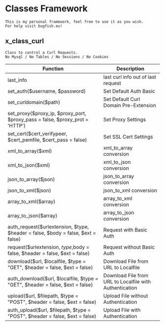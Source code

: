 # Classes Framework
	This is my personal framework, feel free to use it as you wish.  
	For help visit bugfish.eu!
	
	
## x_class_curl
	Class to control a Curl Requests.
	No Mysql / No Tables / No Sessions / No Cookies
	  
|Function|Description|
| --|-- |
|last_info| last curl info out of last request|
|set_auth($username, $password)| Set Default Auth Basic|
|set_curldomain($path)| Set Default Curl Domain Pre-Extension|
|set_proxy($proxy_ip, $proxy_port, $proxy_pass = false, $proxy_prot = 'HTTP')| Set Proxy Settings|
|set_cert($cert_verifypeer, $cert_pemfile, $cert_pass = false)| Set SSL Cert Settings|
|xml_to_array($xml)|xml_to_array conversion|
|xml_to_json($xml)|xml_to_json conversion|
|json_to_array($json)|json_to_array conversion|
|json_to_xml($json)|json_to_xml conversion|
|array_to_xml($array)|array_to_xml conversion|
|array_to_json($array)|array_to_json conversion|
|auth_request($urlextension, $type, $header = false, $body = false, $ext = false)| Request with Basic Auth |
|request($urlextension, $type,$body = false, $header = false, $ext = false)|Request without Basic Auth |
|download($url, $localfile, $type = "GET", $header = false, $ext = false)| Download File from URL to Localfile |
|auth_download($url, $localfile, $type = "GET", $header = false, $ext = false)| Download File from URL to Localfile with Authentication |
|upload($url, $filepath, $type = "POST", $header = false, $ext = false)| Upload File without Authentication|
|auth_upload($url, $filepath, $type = "POST", $header = false, $ext = false)| Upload File with Authentication|





